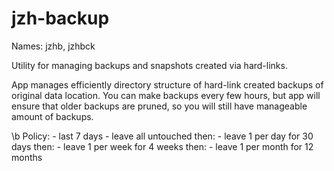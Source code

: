 
jzh-backup
=====================================

Names: jzhb, jzhbck

Utility for managing backups and snapshots created via hard-links.

App manages efficiently directory structure of hard-link created
backups of original data location. You can make backups every few hours,
but app will ensure that older backups are pruned, so you will still have
manageable amount of backups.

\b
Policy: - last 7 days - leave all untouched
 then: - leave 1 per day for 30 days
 then: - leave 1 per week for 4 weeks
 then: - leave 1 per month for 12 months
